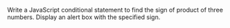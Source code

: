 Write a JavaScript conditional statement to find the sign of product of three numbers. Display an alert box with the specified sign. 